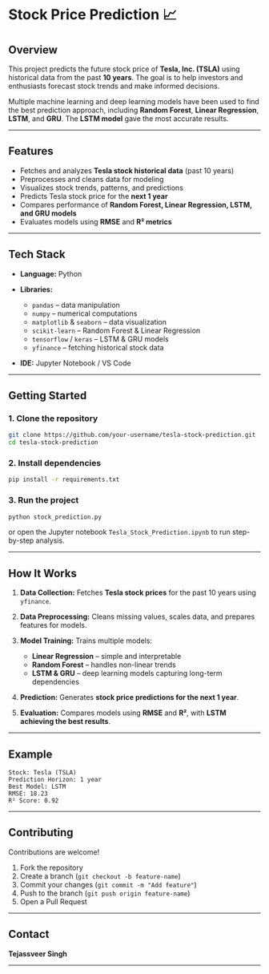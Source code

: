 
# Stock Price Prediction 📈

## Overview

This project predicts the future stock price of **Tesla, Inc. (TSLA)** using historical data from the past **10 years**. The goal is to help investors and enthusiasts forecast stock trends and make informed decisions.

Multiple machine learning and deep learning models have been used to find the best prediction approach, including **Random Forest**, **Linear Regression**, **LSTM**, and **GRU**. The **LSTM model** gave the most accurate results.

---

## Features

* Fetches and analyzes **Tesla stock historical data** (past 10 years)
* Preprocesses and cleans data for modeling
* Visualizes stock trends, patterns, and predictions
* Predicts Tesla stock price for the **next 1 year**
* Compares performance of **Random Forest, Linear Regression, LSTM, and GRU models**
* Evaluates models using **RMSE** and **R² metrics**

---

## Tech Stack

* **Language:** Python
* **Libraries:**

  * `pandas` – data manipulation
  * `numpy` – numerical computations
  * `matplotlib` & `seaborn` – data visualization
  * `scikit-learn` – Random Forest & Linear Regression
  * `tensorflow` / `keras` – LSTM & GRU models
  * `yfinance` – fetching historical stock data
* **IDE:** Jupyter Notebook / VS Code

---

## Getting Started

### 1. Clone the repository

```bash
git clone https://github.com/your-username/tesla-stock-prediction.git
cd tesla-stock-prediction
```

### 2. Install dependencies

```bash
pip install -r requirements.txt
```

### 3. Run the project

```bash
python stock_prediction.py
```

or open the Jupyter notebook `Tesla_Stock_Prediction.ipynb` to run step-by-step analysis.

---

## How It Works

1. **Data Collection:** Fetches **Tesla stock prices** for the past 10 years using `yfinance`.
2. **Data Preprocessing:** Cleans missing values, scales data, and prepares features for models.
3. **Model Training:** Trains multiple models:

   * **Linear Regression** – simple and interpretable
   * **Random Forest** – handles non-linear trends
   * **LSTM & GRU** – deep learning models capturing long-term dependencies
4. **Prediction:** Generates **stock price predictions for the next 1 year**.
5. **Evaluation:** Compares models using **RMSE** and **R²**, with **LSTM achieving the best results**.

---

## Example

```
Stock: Tesla (TSLA)  
Prediction Horizon: 1 year  
Best Model: LSTM  
RMSE: 18.23  
R² Score: 0.92
```

---

## Contributing

Contributions are welcome!

1. Fork the repository
2. Create a branch (`git checkout -b feature-name`)
3. Commit your changes (`git commit -m "Add feature"`)
4. Push to the branch (`git push origin feature-name`)
5. Open a Pull Request

---

## Contact

**Tejassveer Singh**

---

